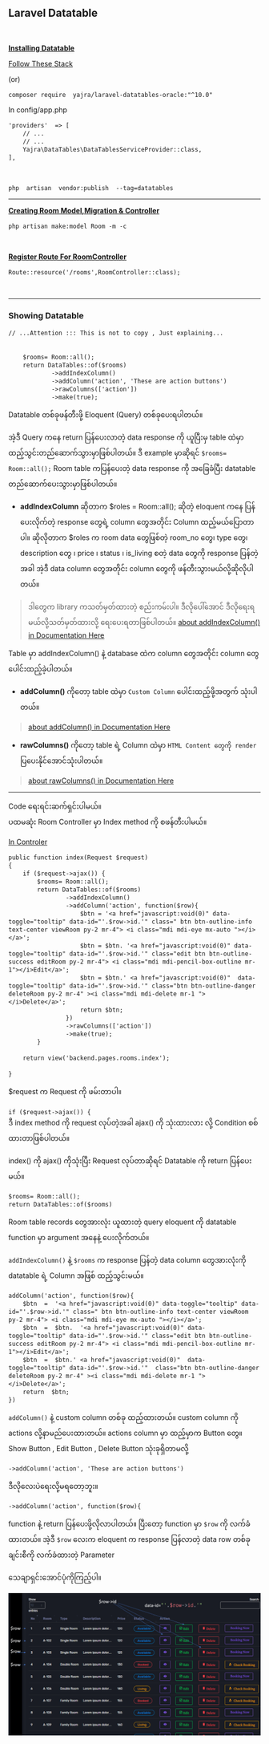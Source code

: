 ## Laravel Datatable
<br>

<u>**Installing Datatable**</u>

[Follow These Stack ](https://yajrabox.com/docs/laravel-datatables/master/installation)

(or)

    composer require  yajra/laravel-datatables-oracle:"^10.0"

In config/app.php

    'providers'  => [
	    // ...    
	    // ...
	    Yajra\DataTables\DataTablesServiceProvider::class,  
    ],
<br>

    php  artisan  vendor:publish  --tag=datatables
    
 ***
 

<u>**Creating Room Model,Migration & Controller**</u>

    php artisan make:model Room -m -c
<br>

<u>**Register Route For RoomController**</u>

    Route::resource('/rooms',RoomController::class);

<br>

***
### Showing Datatable



	// ...Attention ::: This is not to copy , Just explaining...


		$rooms= Room::all(); 				
		return DataTables::of($rooms)
				->addIndexColumn()
				->addColumn('action', 'These are action buttons')
			    ->rawColumns(['action'])
				->make(true);
	
	
Datatable တစ်ခုဖန်တီးဖို့ Eloquent (Query) တစ်ခုပေးရပါတယ်။

အဲ့ဒီ Query ကနေ return ပြန်ပေးလာတဲ့ data response ကို ယူပြီးမှ table ထဲမှာ ထည့်သွင်းတည်ဆောက်သွားမှာဖြစ်ပါတယ်။ ဒီ example မှာဆိုရင် `$rooms= Room::all();`    Room table ကပြန်ပေးတဲ့ data response ကို အခြေခံပြီး datatable တည်ဆောက်ပေးသွားမှာဖြစ်ပါတယ်။

 - **addIndexColumn** ဆိုတာက $roles = Room::all();  ဆိုတဲ့ eloquent ကနေ ပြန်ပေးလိုက်တဲ့ response တွေရဲ့ column တွေအတိုင်း Column ထည့်မယ်ပြောတာပါ။  ဆိုလိုတာက $roles က room data တွေဖြစ်တဲ့ room_no တွေ၊ type တွေ၊ description တွေ ၊ price ၊ status ၊ is_living စတဲ့ data တွေကို response ပြန်တဲ့အခါ အဲ့ဒီ data column တွေအတိုင်း column တွေကို ဖန်တီးသွားမယ်လို့ဆိုလိုပါတယ်။ 

> ဒါတွေက library ကသတ်မှတ်ထားတဲ့ စည်းကမ်းပါ။ ဒီလိုပေါ်အောင် ဒီလိုရေးရမယ်လို့သတ်မှတ်ထားလို့ ရေးပေးရတာဖြစ်ပါတယ်။
[about addIndexColumn() in Documentation Here](https://yajrabox.com/docs/laravel-datatables/master/index-column)

Table မှာ addIndexColumn() နဲ့ database ထဲက column တွေအတိုင်း column တွေ ပေါင်းထည့်ခဲ့ပါတယ်။
<br>
 - **addColumn()**  ကိုတော့ table ထဲမှာ `Custom Column` ပေါင်းထည့်ဖို့အတွက် သုံးပါတယ်။

> [about addColumn() in Documentation Here](https://yajrabox.com/docs/laravel-datatables/master/add-column)

 - **rawColumns()** ကိုတော့ table ရဲ့ Column ထဲမှာ `HTML Content တွေကို render` ပြပေးနိုင်အောင်သုံးပါတယ်။

> [about rawColumns() in Documentation Here](https://yajrabox.com/docs/laravel-datatables/master/raw-columns)
		     
---
Code ရေးရင်းဆက်ရှင်းပါမယ်။		   
ပထမဆုံး Room Controller မှာ  Index method ကို စဖန်တီးပါမယ်။

<u>In Controler</u>

    public function index(Request $request) 
    {    
	    if ($request->ajax()) {    
		    $rooms= Room::all();    
		    return DataTables::of($rooms)   
				    ->addIndexColumn()    
				    ->addColumn('action', function($row){    
					    $btn = '<a href="javascript:void(0)" data-toggle="tooltip" data-id="'.$row->id.'" class=" btn btn-outline-info text-center viewRoom py-2 mr-4"> <i class="mdi mdi-eye mx-auto "></i></a>';    
					    $btn = $btn. '<a href="javascript:void(0)" data-toggle="tooltip" data-id="'.$row->id.'" class="edit btn btn-outline-success editRoom py-2 mr-4"> <i class="mdi mdi-pencil-box-outline mr-1"></i>Edit</a>';    
					    $btn = $btn.' <a href="javascript:void(0)"  data-toggle="tooltip" data-id="'.$row->id.'" class="btn btn-outline-danger deleteRoom py-2 mr-4" ><i class="mdi mdi-delete mr-1 "></i>Delete</a>';    
					    return $btn;    
				    })    
				    ->rawColumns(['action'])    
				    ->make(true);  
		    }
	    
	    return view('backend.pages.rooms.index');
    
    }



$request က Request ကို ဖမ်းတာပါ။   

`if ($request->ajax()) {`  
   ဒီ index method ကို request လုပ်တဲ့အခါ ajax() ကို သုံးထားလား လို့ Condition စစ်ထားတာဖြစ်ပါတယ်။

index() ကို ajax() ကိုသုံးပြီး Request လုပ်တာဆိုရင် Datatable ကို return ပြန်ပေးမယ်။
	

    $rooms= Room::all();
    return DataTables::of($rooms)

Room table records တွေအားလုံး ယူထားတဲ့ query eloquent ကို datatable function မှာ argument အနေနဲ့ ပေးလိုက်တယ်။

`addIndexColumn()` နဲ့ `$rooms` က response ပြန်တဲ့ data column တွေအားလုံးကို datatable ရဲ့ Column အဖြစ် ထည့်သွင်းမယ်။

    addColumn('action', function($row){
	    $btn  =  '<a href="javascript:void(0)" data-toggle="tooltip" data-id="'.$row->id.'" class=" btn btn-outline-info text-center viewRoom py-2 mr-4"> <i class="mdi mdi-eye mx-auto "></i></a>';
	    $btn  =  $btn.  '<a href="javascript:void(0)" data-toggle="tooltip" data-id="'.$row->id.'" class="edit btn btn-outline-success editRoom py-2 mr-4"> <i class="mdi mdi-pencil-box-outline mr-1"></i>Edit</a>'; 
	    $btn  =  $btn.' <a href="javascript:void(0)"  data-toggle="tooltip" data-id="'.$row->id.'"  class="btn btn-outline-danger deleteRoom py-2 mr-4" ><i class="mdi mdi-delete mr-1 "></i>Delete</a>'; 
	    return  $btn;
    })

`addColumn()` နဲ့ custom column တစ်ခု ထည့်ထားတယ်။ custom column ကို actions လို့နာမည်ပေးထားတယ်။ actions column မှာ ထည့်မှာက Button တွေ။  Show Button , Edit Button , Delete Button သုံးခုရှိတာမလို့

    ->addColumn('action', 'These are action buttons')

ဒီလိုလေးပဲရေးလို့မရတော့ဘူး။ 

    ->addColumn('action', function($row){ 

function နဲ့ return ပြန်ပေးဖို့လိုလာပါတယ်။ ပြီးတော့ function မှာ `$row` ကို လက်ခံထားတယ်။ အဲ့ဒီ `$row` လေးက eloquent က response ပြန်လာတဲ့ data row တစ်ခုချင်းစီကို လက်ခံထားတဲ့ Parameter 

သေချာရှင်းအောင်ပုံကိုကြည့်ပါ။

![image](https://github.com/goal-dev-kzw/Laravel9_Doc/blob/main/Screenshot%20%28103%29.png)

